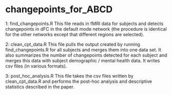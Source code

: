 # changepoints_for_ABCD

1: find_changepoints.R
This file reads in fMRI data for subjects and detects changepoints in dFC in the default mode network (the procedure is identical for the other networks except that different regions are selected). 

2: clean_cpt_data.R
This file pulls the output created by running find_changepoints.R for all subjects and merges them into one data set. It also summarizes the number of changepoints detected for each subject and merges this data with subject demographic / mental health data. It writes csv files (in various formats). 

3: post_hoc_analysis.R
This file takes the csv files written by clean_cpt_data.R and performs the post-hoc analysis and descriptive statistics described in the paper. 
